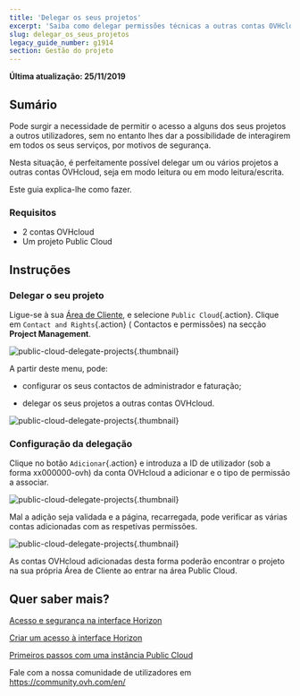 ```yaml
---
title: 'Delegar os seus projetos'
excerpt: 'Saiba como delegar permissões técnicas a outras contas OVHcloud para um projeto Public Cloud'
slug: delegar_os_seus_projetos
legacy_guide_number: g1914
section: Gestão do projeto
---
```


**Última atualização: 25/11/2019**
 
## Sumário

Pode surgir a necessidade de permitir o acesso a alguns dos seus projetos a outros utilizadores, sem no entanto lhes dar a possibilidade de interagirem em todos os seus serviços, por motivos de segurança. 

Nesta situação, é perfeitamente possível delegar um ou vários projetos a outras contas OVHcloud, seja em modo leitura ou em modo leitura/escrita.

Este guia explica-lhe como fazer.


### Requisitos

- 2 contas OVHcloud
- Um projeto Public Cloud


## Instruções 

### Delegar o seu projeto

Ligue-se à sua [Área de Cliente](https://www.ovh.com/auth/?action=gotomanager&from=https://www.ovh.pt/&ovhSubsidiary=pt), e selecione `Public Cloud`{.action}. Clique em `Contact and Rights`{.action} ( Contactos e permissões) na secção **Project Management**.


![public-cloud-delegate-projects](images/pcidelegateprojects1.png){.thumbnail}

A partir deste menu, pode:

* configurar os seus contactos de administrador e faturação;

* delegar os seus projetos a outras contas OVHcloud.


![public-cloud-delegate-projects](images/pcidelegateprojects2.png){.thumbnail}

### Configuração da delegação

Clique no botão `Adicionar`{.action} e introduza a ID de utilizador (sob a forma xx000000-ovh) da conta OVHcloud a adicionar e o tipo de permissão a associar.

![public-cloud-delegate-projects](images/pcidelegateprojects3.png){.thumbnail}

Mal a adição seja validada e a página, recarregada, pode verificar as várias contas adicionadas com as respetivas permissões.

![public-cloud-delegate-projects](images/pcidelegateprojects4.png){.thumbnail}

As contas OVHcloud adicionadas desta forma poderão encontrar o projeto na sua própria Área de Cliente ao entrar na área Public Cloud.

## Quer saber mais?

[Acesso e segurança na interface Horizon](https://docs.ovh.com/pt/public-cloud/gestao-a-partir-do-horizon/)

[Criar um acesso à interface Horizon](https://docs.ovh.com/pt/public-cloud/criar_um_acesso_a_interface_horizon/)

[Primeiros passos com uma instância Public Cloud](https://docs.ovh.com/pt/public-cloud/comecar-com-uma-instancia-public-cloud/)

Fale com a nossa comunidade de utilizadores em <https://community.ovh.com/en/>